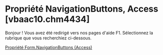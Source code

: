
# Propriété NavigationButtons, Access [vbaac10.chm4434]

Bonjour ! Vous avez été redirigé vers nos pages d'aide F1. Sélectionnez la rubrique que vous recherchiez ci-dessous.

[Propriété Form.NavigationButtons (Access)](http://msdn.microsoft.com/library/23af1adc-67e9-b39d-772b-ddecf159f861%28Office.15%29.aspx)
